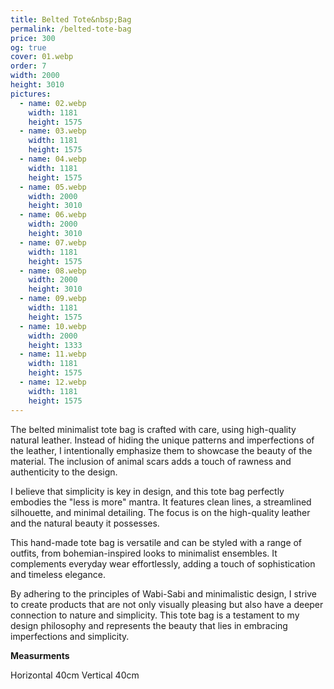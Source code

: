 ```yaml
---
title: Belted Tote&nbsp;Bag
permalink: /belted-tote-bag
price: 300
og: true
cover: 01.webp
order: 7
width: 2000
height: 3010
pictures:
  - name: 02.webp
    width: 1181
    height: 1575
  - name: 03.webp
    width: 1181
    height: 1575
  - name: 04.webp
    width: 1181
    height: 1575
  - name: 05.webp
    width: 2000
    height: 3010
  - name: 06.webp
    width: 2000
    height: 3010
  - name: 07.webp
    width: 1181
    height: 1575
  - name: 08.webp
    width: 2000
    height: 3010
  - name: 09.webp
    width: 1181
    height: 1575
  - name: 10.webp
    width: 2000
    height: 1333
  - name: 11.webp
    width: 1181
    height: 1575
  - name: 12.webp
    width: 1181
    height: 1575
---
```


The belted minimalist tote bag is crafted with care, using high-quality natural leather. Instead of hiding the unique patterns and imperfections of the leather, I intentionally emphasize them to showcase the beauty of the material. The inclusion of animal scars adds a touch of rawness and authenticity to the design.

I believe that simplicity is key in design, and this tote bag perfectly embodies the "less is more" mantra. It features clean lines, a streamlined silhouette, and minimal detailing. The focus is on the high-quality leather and the natural beauty it possesses.

This hand-made tote bag is versatile and can be styled with a range of outfits, from bohemian-inspired looks to minimalist ensembles. It complements everyday wear effortlessly, adding a touch of sophistication and timeless elegance.

By adhering to the principles of Wabi-Sabi and minimalistic design, I strive to create products that are not only visually pleasing but also have a deeper connection to nature and simplicity. This tote bag is a testament to my design philosophy and represents the beauty that lies in embracing imperfections and simplicity.

**Measurments**

Horizontal 40cm
Vertical 40cm
